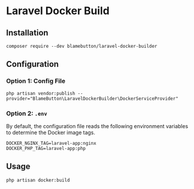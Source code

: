 # Laravel Docker Build

## Installation

```shell
composer require --dev blamebutton/laravel-docker-builder
```

## Configuration

### Option 1: Config File

```shell
php artisan vendor:publish --provider="BlameButton\LaravelDockerBuilder\DockerServiceProvider"
```

### Option 2: `.env`

By default, the configuration file reads the following environment variables to determine the Docker image tags.

```shell
DOCKER_NGINX_TAG=laravel-app:nginx
DOCKER_PHP_TAG=laravel-app:php
```

## Usage

```shell
php artisan docker:build
```
